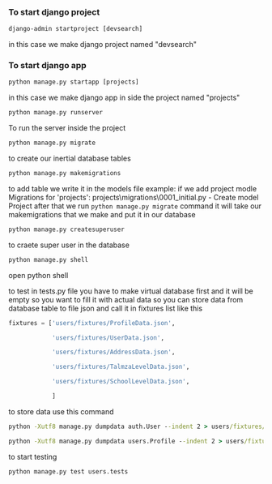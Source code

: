 ### To start django project
```cmd
django-admin startproject [devsearch]
```
in this case we make django project named "devsearch"
### To start django app
```cmd
python manage.py startapp [projects]
```
in this case we make django app in side the project named "projects"
```cmd
python manage.py runserver
```
To run the server inside the project
```cmd
python manage.py migrate
```
to create our inertial database tables
```cmd
python manage.py makemigrations
```
to add table we write it in the models file
example: if we add project modle
Migrations for 'projects':
  projects\\migrations\\0001_initial.py
    - Create model Project
after that we run ```python manage.py migrate``` command it will take our makemigrations that we make and put it in our database
```cmd
python manage.py createsuperuser
```
to craete super user in the database
```cmd
python manage.py shell
```
open python shell


to test in tests.py file you have to make virtual database first and it will be empty so you want to fill it with actual data so you can store data from database table to file json and call it in fixtures list like this 
```python
fixtures = ['users/fixtures/ProfileData.json',

            'users/fixtures/UserData.json',

            'users/fixtures/AddressData.json',

            'users/fixtures/TalmzaLevelData.json',

            'users/fixtures/SchoolLevelData.json',

            ]
```

to store data use this command
```cmd
python -Xutf8 manage.py dumpdata auth.User --indent 2 > users/fixtures/UserData.json
```

```cmd
python -Xutf8 manage.py dumpdata users.Profile --indent 2 > users/fixtures/ProfileData.json
```

to start testing
```cmd
python manage.py test users.tests
```